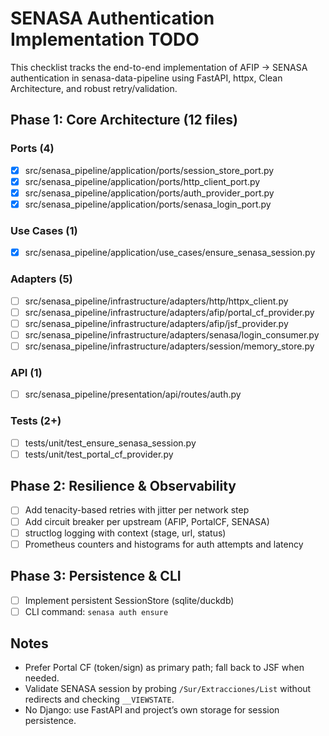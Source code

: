 # SENASA Authentication Implementation TODO

This checklist tracks the end-to-end implementation of AFIP → SENASA authentication in senasa-data-pipeline using FastAPI, httpx, Clean Architecture, and robust retry/validation.

## Phase 1: Core Architecture (12 files)

### Ports (4)
- [x] src/senasa_pipeline/application/ports/session_store_port.py
- [x] src/senasa_pipeline/application/ports/http_client_port.py
- [x] src/senasa_pipeline/application/ports/auth_provider_port.py
- [x] src/senasa_pipeline/application/ports/senasa_login_port.py

### Use Cases (1)
- [x] src/senasa_pipeline/application/use_cases/ensure_senasa_session.py

### Adapters (5)
- [ ] src/senasa_pipeline/infrastructure/adapters/http/httpx_client.py
- [ ] src/senasa_pipeline/infrastructure/adapters/afip/portal_cf_provider.py
- [ ] src/senasa_pipeline/infrastructure/adapters/afip/jsf_provider.py
- [ ] src/senasa_pipeline/infrastructure/adapters/senasa/login_consumer.py
- [ ] src/senasa_pipeline/infrastructure/adapters/session/memory_store.py

### API (1)
- [ ] src/senasa_pipeline/presentation/api/routes/auth.py

### Tests (2+)
- [ ] tests/unit/test_ensure_senasa_session.py
- [ ] tests/unit/test_portal_cf_provider.py

## Phase 2: Resilience & Observability
- [ ] Add tenacity-based retries with jitter per network step
- [ ] Add circuit breaker per upstream (AFIP, PortalCF, SENASA)
- [ ] structlog logging with context (stage, url, status)
- [ ] Prometheus counters and histograms for auth attempts and latency

## Phase 3: Persistence & CLI
- [ ] Implement persistent SessionStore (sqlite/duckdb)
- [ ] CLI command: `senasa auth ensure`

## Notes
- Prefer Portal CF (token/sign) as primary path; fall back to JSF when needed.
- Validate SENASA session by probing `/Sur/Extracciones/List` without redirects and checking `__VIEWSTATE`.
- No Django: use FastAPI and project’s own storage for session persistence.
